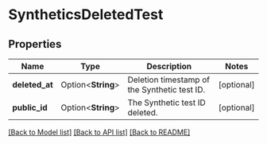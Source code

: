 # SyntheticsDeletedTest

## Properties

Name | Type | Description | Notes
------------ | ------------- | ------------- | -------------
**deleted_at** | Option<**String**> | Deletion timestamp of the Synthetic test ID. | [optional]
**public_id** | Option<**String**> | The Synthetic test ID deleted. | [optional]

[[Back to Model list]](../README.md#documentation-for-models) [[Back to API list]](../README.md#documentation-for-api-endpoints) [[Back to README]](../README.md)


